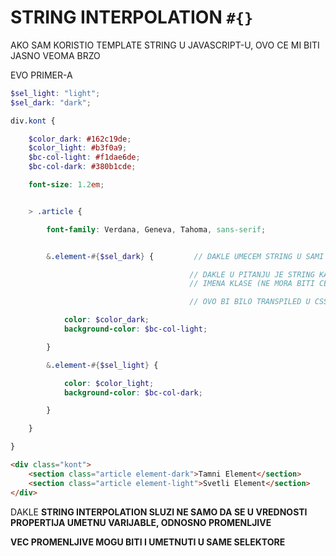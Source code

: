 # STRING INTERPOLATION `#{}`

AKO SAM KORISTIO TEMPLATE STRING U JAVASCRIPT-U, OVO CE MI BITI JASNO VEOMA BRZO

EVO PRIMER-A

```scss
$sel_light: "light";
$sel_dark: "dark";

div.kont {

    $color_dark: #162c19de;
    $color_light: #b3f0a9;
    $bc-col-light: #f1dae6de;
    $bc-col-dark: #380b1cde;

    font-size: 1.2em;


    > .article {

        font-family: Verdana, Geneva, Tahoma, sans-serif; 


        &.element-#{$sel_dark} {         // DAKLE UMECEM STRING U SAMI SELEKTOR

                                        // DAKLE U PITANJU JE STRING KAO DEO
                                        // IMENA KLASE (NE MORA BITI CELA KALASA KAO PROMENLJIVA, VEC SAMO NJEN DEO)

                                        // OVO BI BILO TRANSPILED U CSS KAO    div.kont > .article.element-dark

            color: $color_dark;
            background-color: $bc-col-light;

        }

        &.element-#{$sel_light} {

            color: $color_light;
            background-color: $bc-col-dark;

        }

    }

}
```

```html
<div class="kont">
    <section class="article element-dark">Tamni Element</section>
    <section class="article element-light">Svetli Element</section>
</div>
```

DAKLE **STRING INTERPOLATION SLUZI NE SAMO DA SE U VREDNOSTI PROPERTIJA UMETNU VARIJABLE, ODNOSNO PROMENLJIVE**

**VEC PROMENLJIVE MOGU BITI I UMETNUTI U SAME SELEKTORE**